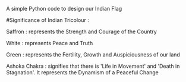 A simple Python code to design our Indian Flag 

#Significance of Indian Tricolour :

Saffron : represents the Strength and Courage of the Country

White   : represents Peace and Truth

Green   : represents the Fertility, Growth and Auspiciousness of our land 

Ashoka Chakra : signifies that there is 'Life in Movement' and 'Death in Stagnation'. It represents the Dynamism of a Peaceful Change
